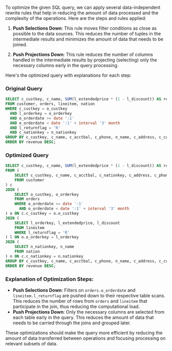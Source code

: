 To optimize the given SQL query, we can apply several data-independent rewrite rules that help in reducing the amount of data processed and the complexity of the operations. Here are the steps and rules applied:

1. **Push Selections Down**: This rule moves filter conditions as close as possible to the data sources. This reduces the number of tuples in the intermediate results and minimizes the amount of data that needs to be joined.

2. **Push Projections Down**: This rule reduces the number of columns handled in the intermediate results by projecting (selecting) only the necessary columns early in the query processing.

Here's the optimized query with explanations for each step:

### Original Query
```sql
SELECT c_custkey, c_name, SUM(l_extendedprice * (1 - l_discount)) AS revenue, c_acctbal, n_name, c_address, c_phone, c_comment
FROM customer, orders, lineitem, nation
WHERE c_custkey = o_custkey
  AND l_orderkey = o_orderkey
  AND o_orderdate >= date ':1'
  AND o_orderdate < date ':1' + interval '3' month
  AND l_returnflag = 'R'
  AND c_nationkey = n_nationkey
GROUP BY c_custkey, c_name, c_acctbal, c_phone, n_name, c_address, c_comment
ORDER BY revenue DESC;
```

### Optimized Query
```sql
SELECT c_custkey, c_name, SUM(l_extendedprice * (1 - l_discount)) AS revenue, c_acctbal, n_name, c_address, c_phone, c_comment
FROM (
    SELECT c_custkey, c_name, c_acctbal, c_nationkey, c_address, c_phone, c_comment
    FROM customer
) c
JOIN (
    SELECT o_custkey, o_orderkey
    FROM orders
    WHERE o_orderdate >= date ':1'
      AND o_orderdate < date ':1' + interval '3' month
) o ON c.c_custkey = o.o_custkey
JOIN (
    SELECT l_orderkey, l_extendedprice, l_discount
    FROM lineitem
    WHERE l_returnflag = 'R'
) l ON o.o_orderkey = l_orderkey
JOIN (
    SELECT n_nationkey, n_name
    FROM nation
) n ON c.c_nationkey = n.nationkey
GROUP BY c_custkey, c_name, c_acctbal, c_phone, n_name, c_address, c_comment
ORDER BY revenue DESC;
```

### Explanation of Optimization Steps:
- **Push Selections Down**: Filters on `orders.o_orderdate` and `lineitem.l_returnflag` are pushed down to their respective table scans. This reduces the number of rows from `orders` and `lineitem` that participate in the join, thus reducing the computational load.
- **Push Projections Down**: Only the necessary columns are selected from each table early in the query. This reduces the amount of data that needs to be carried through the joins and grouped later.

These optimizations should make the query more efficient by reducing the amount of data transferred between operations and focusing processing on relevant subsets of data.